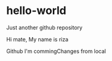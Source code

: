 # hello-world
Just another github repository

Hi mate,
My name is riza

Github I'm commingChanges from local